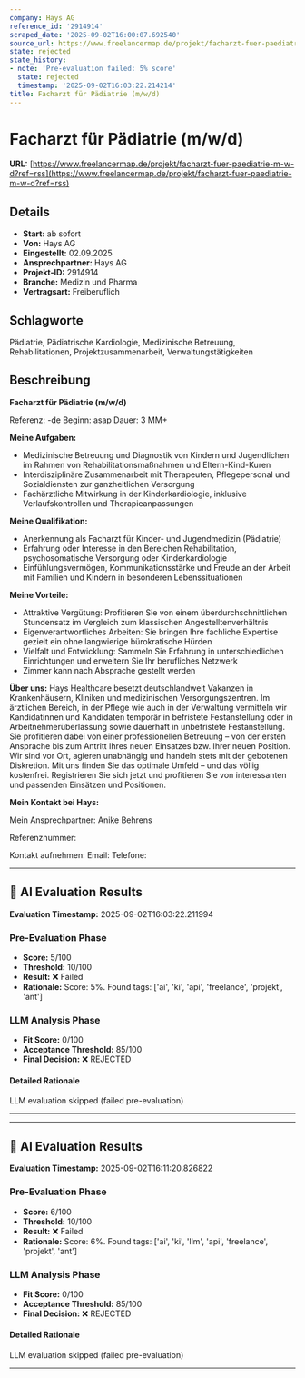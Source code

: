 ```yaml
---
company: Hays AG
reference_id: '2914914'
scraped_date: '2025-09-02T16:00:07.692540'
source_url: https://www.freelancermap.de/projekt/facharzt-fuer-paediatrie-m-w-d?ref=rss
state: rejected
state_history:
- note: 'Pre-evaluation failed: 5% score'
  state: rejected
  timestamp: '2025-09-02T16:03:22.214214'
title: Facharzt für Pädiatrie (m/w/d)
---
```



# Facharzt für Pädiatrie (m/w/d)
**URL:** [https://www.freelancermap.de/projekt/facharzt-fuer-paediatrie-m-w-d?ref=rss](https://www.freelancermap.de/projekt/facharzt-fuer-paediatrie-m-w-d?ref=rss)
## Details
- **Start:** ab sofort
- **Von:** Hays AG
- **Eingestellt:** 02.09.2025
- **Ansprechpartner:** Hays AG
- **Projekt-ID:** 2914914
- **Branche:** Medizin und Pharma
- **Vertragsart:** Freiberuflich

## Schlagworte
Pädiatrie, Pädiatrische Kardiologie, Medizinische Betreuung, Rehabilitationen, Projektzusammenarbeit, Verwaltungstätigkeiten

## Beschreibung
**Facharzt für Pädiatrie (m/w/d)**

Referenz: -de
Beginn: asap
Dauer: 3 MM+

**Meine Aufgaben:**

- Medizinische Betreuung und Diagnostik von Kindern und Jugendlichen im Rahmen von Rehabilitationsmaßnahmen und Eltern-Kind-Kuren
- Interdisziplinäre Zusammenarbeit mit Therapeuten, Pflegepersonal und Sozialdiensten zur ganzheitlichen Versorgung
- Fachärztliche Mitwirkung in der Kinderkardiologie, inklusive Verlaufskontrollen und Therapieanpassungen

**Meine Qualifikation:**

- Anerkennung als Facharzt für Kinder- und Jugendmedizin (Pädiatrie)
- Erfahrung oder Interesse in den Bereichen Rehabilitation, psychosomatische Versorgung oder Kinderkardiologie
- Einfühlungsvermögen, Kommunikationsstärke und Freude an der Arbeit mit Familien und Kindern in besonderen Lebenssituationen

**Meine Vorteile:**

- Attraktive Vergütung: Profitieren Sie von einem überdurchschnittlichen Stundensatz im Vergleich zum klassischen Angestelltenverhältnis
- Eigenverantwortliches Arbeiten: Sie bringen Ihre fachliche Expertise gezielt ein ohne langwierige bürokratische Hürden
- Vielfalt und Entwicklung: Sammeln Sie Erfahrung in unterschiedlichen Einrichtungen und erweitern Sie Ihr berufliches Netzwerk
- Zimmer kann nach Absprache gestellt werden

**Über uns:**
Hays Healthcare besetzt deutschlandweit Vakanzen in Krankenhäusern, Kliniken und medizinischen Versorgungszentren. Im ärztlichen Bereich, in der Pflege wie auch in der Verwaltung vermitteln wir Kandidatinnen und Kandidaten temporär in befristete Festanstellung oder in Arbeitnehmerüberlassung sowie dauerhaft in unbefristete Festanstellung. Sie profitieren dabei von einer professionellen Betreuung – von der ersten Ansprache bis zum Antritt Ihres neuen Einsatzes bzw. Ihrer neuen Position. Wir sind vor Ort, agieren unabhängig und handeln stets mit der gebotenen Diskretion. Mit uns finden Sie das optimale Umfeld – und das völlig kostenfrei. Registrieren Sie sich jetzt und profitieren Sie von interessanten und passenden Einsätzen und Positionen.

**Mein Kontakt bei Hays:**

Mein Ansprechpartner:
Anike Behrens

Referenznummer:

Kontakt aufnehmen:
Email:
Telefone:

---

## 🤖 AI Evaluation Results

**Evaluation Timestamp:** 2025-09-02T16:03:22.211994

### Pre-Evaluation Phase
- **Score:** 5/100
- **Threshold:** 10/100
- **Result:** ❌ Failed
- **Rationale:** Score: 5%. Found tags: ['ai', 'ki', 'api', 'freelance', 'projekt', 'ant']

### LLM Analysis Phase
- **Fit Score:** 0/100
- **Acceptance Threshold:** 85/100
- **Final Decision:** ❌ REJECTED

#### Detailed Rationale
LLM evaluation skipped (failed pre-evaluation)

---


---

## 🤖 AI Evaluation Results

**Evaluation Timestamp:** 2025-09-02T16:11:20.826822

### Pre-Evaluation Phase
- **Score:** 6/100
- **Threshold:** 10/100
- **Result:** ❌ Failed
- **Rationale:** Score: 6%. Found tags: ['ai', 'ki', 'llm', 'api', 'freelance', 'projekt', 'ant']

### LLM Analysis Phase
- **Fit Score:** 0/100
- **Acceptance Threshold:** 85/100
- **Final Decision:** ❌ REJECTED

#### Detailed Rationale
LLM evaluation skipped (failed pre-evaluation)

---
